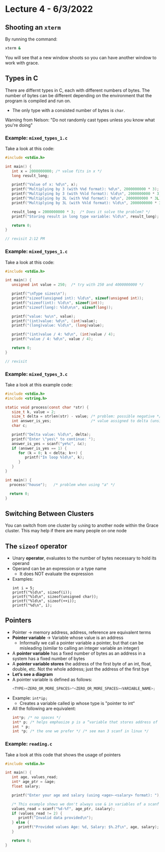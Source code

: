 # Lecture 4 - 6/3/2022

## Shooting an `xterm`

By running the command:

``` bash
xterm &
```

You will see that a new window shoots so you can have another window to work with grace.

## Types in C

There are differnt types in C, each with different numbers of bytes. The number of bytes can be different depending on the environment that the program is compiled and run on.
* The only type with a consisted number of bytes is `char`.

Warning from Nelson: "Do not randomly cast types unless you know what you're doing"

### Example: `mixed_types_1.c`

Take a look at this code:

``` c
#include <stdio.h>

int main() {
   int x = 2000000000; /* value fits in x */
   long result_long;

   printf("Value of x: %d\n", x);
   printf("Multiplying by 3 (with %%d format): %d\n", 2000000000 * 3);
   printf("Multiplying by 3 (with %%ld format): %ld\n", 2000000000 * 3);
   printf("Multiplying by 3L (with %%d format): %d\n", 2000000000 * 3L);
   printf("Multiplying by 3L (with %%ld format): %ld\n", 2000000000 * 3L);

   result_long = 2000000000 * 3;  /* Does it solve the problem? */
   printf("Storing result in long type variable: %ld\n", result_long);

   return 0;
}
```

``` js
// revisit 2:12 PM
```

### Example: `mixed_types_1.c`

Take a look at this code:

``` c
#include <stdio.h>

int main() {
   unsigned int value = 250;  /* try with 250 and 4000000000 */

   printf("\nType sizes\n");
   printf("sizeof(unsigned int): %ld\n", sizeof(unsigned int));
   printf("sizeof(int): %ld\n", sizeof(int));
   printf("sizeof(long): %ld\n\n", sizeof(long));

   printf("value: %u\n", value);
   printf("(int)value: %d\n", (int)value);
   printf("(long)value: %ld\n", (long)value);

   printf("(int)value / 4: %d\n", (int)value / 4);
   printf("value / 4: %d\n", value / 4);

   return 0;
}
```

``` js
// revisit
```

### Example: `mixed_types_3.c`

Take a look at this example code:

```c
#include <stdio.h>
#include <string.h>

static void process(const char *str) {
   size_t k, value = 2;
   size_t delta = strlen(str) - value; /* problem: possible negative */
   int answer_is_yes;                  /* value assigned to delta (unsigned) */
   char c;

   printf("Delta value: %ld\n", delta);
   printf("Enter \"yes\" to continue: ");
   answer_is_yes = scanf("ye%c", &c);
   if (answer_is_yes == 1) {
      for (k = 0; k < delta; k++) {
         printf("In loop %ld\n", k);
      }
   }
}

int main() {
  process("house");   /* problem when using "a" */

  return 0;
}
```

## Switching Between Clusters

You can switch from one cluster by `ssh`ing to another node within the Grace cluster. This may help if there are many people on one node

## The `sizeof` operator
* Unary **operator**, evaluates to the number of bytes necessary to hold its operand
* Operand can be an expression or a type name
    * It does NOT evaluate the expression
* Examples:
  ```
  int i = 5;
  printf("%ld\n", sizeof(i));
  printf("%ld\n", sizeof(unsigned char));
  printf("%ld\n", sizeof(++i));
  printf("%d\n", i);
  ```

## Pointers

* Pointer -> memory address, address, reference are equivalent terms
* **Pointer variable** -> Variable whose value is an address
    * Informally we call a pointer variable a pointer, but that can be misleading (similar to calling an integer variable an integer)
* A **pointer variable** has a fixed number of bytes as an address in a system has a fixed number of bytes
* A **pointer variable stores** the address of the first byte of an int, float, double, etc. Not the whole address; just the address of the first bye
* **Let’s see a diagram**
* A pointer variable is defined as follows:
  ```js
  <TYPE><ZERO_OR_MORE_SPACES>*<ZERO_OR_MORE_SPACES><VARIABLE_NAME>;
  ```
* Example: `int*ip;`
    * Creates a variable called ip whose type is "pointer to int“
* All the following are equivalent:
  ```c
  int*p; /* no spaces */
  int* p; /* helps emphasize p is a “variable that stores address of int */
  int * p;
  int *p; /* the one we prefer */ /* see man 3 scanf in linux */
  ```

### Example: `reading.c`

Take a look at this code that shows the usage of pointers

```c
#include <stdio.h>

int main() {
   int age, values_read;
   int* age_ptr = &age;
   float salary;

   printf("Enter your age and salary (using <age>-<salary> format): ");

   /* This example shows we don't always use & in variables of a scanf */
   values_read = scanf("%d-%f", age_ptr, &salary);
   if (values_read != 2) {
      printf("Invalid data provided\n");
   } else {
      printf("Provided values Age: %d, Salary: $%.2f\n", age, salary);
   }

   return 0;
}
```